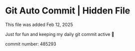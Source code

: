 # Git Auto Commit | Hidden File

This file was added Feb 12, 2025

Just for fun and keeping my daily git commit active 🤪

commit number: 485293
